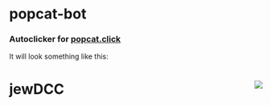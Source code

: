 # popcat-bot
### Autoclicker for <a href="https://popcat.click" target="_blank"> popcat.click</a>

It will look something like this:
# jewDCC <img src="https://i.imgur.com/W2QSZeG.gif" align="right">

